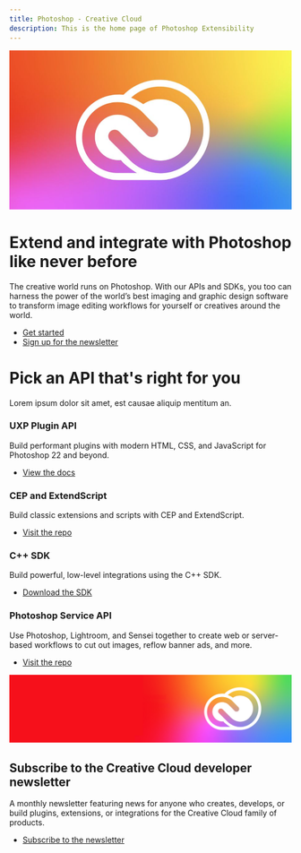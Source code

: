 ```yaml
---
title: Photoshop - Creative Cloud
description: This is the home page of Photoshop Extensibility
---
```


 
<Hero slots="image, heading, text, buttons" variant="halfwidth" />

![Creative Cloud banner](images/cc-hero.png)

# Extend and integrate with Photoshop like never before

The creative world runs on Photoshop. With our APIs and SDKs, you too can harness the power of the world’s best imaging and graphic design software to transform image editing workflows for yourself or creatives around the world.

* [Get started](https://adobe.io)
* [Sign up for the newsletter](https://adobe.io)

<TitleBlock slots="heading, text" theme="light" />

# Pick an API that's right for you

Lorem ipsum dolor sit amet, est causae aliquip mentitum an.


<TextBlock slots="heading, text, links" width="25%" theme="light" isCentered />


### UXP Plugin API

Build performant plugins with modern HTML, CSS, and JavaScript for Photoshop 22 and beyond.

* [View the docs](https://adobe.io)


<TextBlock slots="heading, text, links" width="25%" theme="light" isCentered />



### CEP and ExtendScript

Build classic extensions and scripts with CEP and ExtendScript.

* [Visit the repo](https://github.com/Adobe-CEP/CEP-Resources/blob/master/CEP_10.x/Documentation/CEP%2010.0%20HTML%20Extension%20Cookbook.md)


<TextBlock slots="heading, text, links" width="25%" theme="light" isCentered />


### C++ SDK

Build powerful, low-level integrations using the C++ SDK.

* [Download the SDK](https://console.adobe.io/downloads)


<TextBlock slots="heading, text, links" width="25%" theme="light" isCentered />


### Photoshop Service API

Use Photoshop, Lightroom, and Sensei together to create web or server-based workflows to cut out images, reflow banner ads, and more.

* [Visit the repo](https://github.com/AdobeDocs/photoshop-api-docs)




<SummaryBlock slots="image, heading, text, buttons" background="rgb(246, 16, 27)" />

![CC banner](images/cc-banner.png)

## Subscribe to the Creative Cloud developer newsletter 

A monthly newsletter featuring news for anyone who creates, develops, or build plugins, extensions, or integrations for the
Creative Cloud family of products.

* [Subscribe to the newsletter](https://www.adobe.com/subscription/ccdevnewsletter.html)